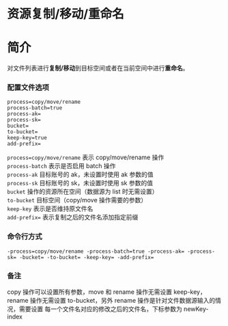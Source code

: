 # 资源复制/移动/重命名

# 简介
对文件列表进行**复制/移动**到目标空间或者在当前空间中进行**重命名**。

### 配置文件选项
```
process=copy/move/rename
process-batch=true
process-ak=
process-sk=
bucket=
to-bucket=
keep-key=true
add-prefix=
```
`process=copy/move/rename` 表示 copy/move/rename 操作  
`process-batch` 表示是否启用 batch 操作  
`process-ak` 目标账号的 ak，未设置时使用 ak 参数的值  
`process-sk` 目标账号的 sk，未设置时使用 sk 参数的值  
`bucket` 操作的资源所在空间（数据源为 list 时无需设置）  
`to-bucket` 目标空间（copy/move 操作需要的参数）  
`keep-key` 表示是否维持原文件名  
`add-prefix=` 表示复制之后的文件名添加指定前缀  

### 命令行方式
```
-process=copy/move/rename -process-batch=true -process-ak= -process-sk= -bucket= -to-bucket= -keep-key= -add-prefix=
```

### 备注
copy 操作可以设置所有参数，move 和 rename 操作无需设置 keep-key，rename 
操作无需设置 to-bucket，另外 rename 操作是针对文件数据源输入的情况，需要设置
每一个文件名对应的修改之后的文件名，下标参数为 newKey-index
